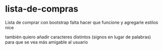 # lista-de-compras

Lista de comprar con bootstrap
 falta hacer que funcione y agregarle estilos nice

también quiero añadir caracteres distintos (signos en lugar de palabras) para que se vea más amigable al usuario 